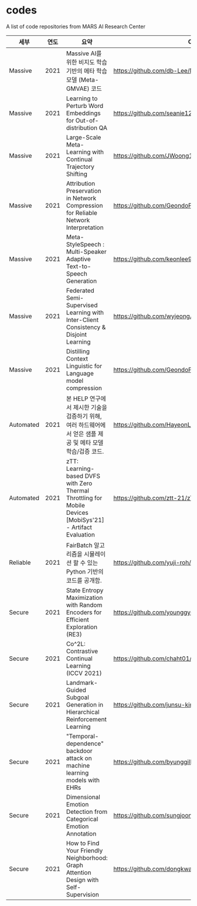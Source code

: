 # codes
A list of code repositories from MARS AI Research Center

| 세부         | 연도 | 요약                                                                                                           | Code                                                        |
|--------------|------|----------------------------------------------------------------------------------------------------------------|-------------------------------------------------------------|
|   Massive    | 2021 |   Massive AI를 위한 비지도 학습 기반의 메타 학습 모델 (Meta-GMVAE) 코드                                        |   https://github.com/db-Lee/Meta-GMVAE                      |
|   Massive    | 2021 |   Learning to Perturb Word Embeddings for Out-of-distribution QA                                               |   https://github.com/seanie12/SWEP                          |
|   Massive    | 2021 |   Large-Scale Meta-Learning with Continual Trajectory Shifting                                                 |   https://github.com/JWoong148/ContinualTrajectoryShifting  |
|   Massive    | 2021 |   Attribution Preservation in Network Compression for Reliable Network Interpretation                          |   https://github.com/GeondoPark/attribute-preserve          |
|   Massive    | 2021 |   Meta-StyleSpeech : Multi-Speaker Adaptive Text-to-Speech Generation                                          |   https://github.com/keonlee9420/StyleSpeech                |
|   Massive    | 2021 |   Federated Semi-Supervised Learning with Inter-Client Consistency & Disjoint Learning                         |   https://github.com/wyjeong/FedMatch                       |
|   Massive    | 2021 |   Distilling Context Linguistic for Language model compression                                                 |   https://github.com/GeondoPark/CKD                         |
|   Automated  | 2021 |   본 HELP 연구에서 제시한 기술을 검증하기 위해, 여러 하드웨어에서 얻은 샘플 제공 및 메타 모델 학습/검증 코드.  |   https://github.com/HayeonLee/HELP                         |
|   Automated  | 2021 |   zTT: Learning-based DVFS with Zero Thermal Throttling for Mobile Devices [MobiSys'21] - Artifact Evaluation  |   https://github.com/ztt-21/zTT                             |
|   Reliable   | 2021 |   FairBatch 알고리즘을 시뮬레이션 할 수 있는 Python 기반의 코드를 공개함.                                      |   https://github.com/yuji-roh/fairbatch                     |
|   Secure     | 2021 |   State Entropy Maximization with Random Encoders for Efficient Exploration (RE3)                              |   https://github.com/younggyoseo/RE3                        |
|   Secure     | 2021 |   Co^2L: Contrastive Continual Learning (ICCV 2021)                                                            |   https://github.com/chaht01/Co2L                           |
|   Secure     | 2021 |   Landmark-Guided Subgoal Generation in Hierarchical Reinforcement Learning                                    |   https://github.com/junsu-kim97/HIGL                       |
|   Secure     | 2021 |   "Temporal-dependence" backdoor attack on machine learning models with EHRs                                   |   https://github.com/byunggilljoe/mimic3_td_backdoor        |
|   Secure     | 2021 |   Dimensional Emotion Detection from Categorical Emotion Annotation                                            |   https://github.com/sungjoonpark/emotiondetection          |
|   Secure     | 2021 |   How to Find Your Friendly Neighborhood: Graph Attention Design with Self-Supervision                         |   https://github.com/dongkwan-kim/SuperGAT                  |
